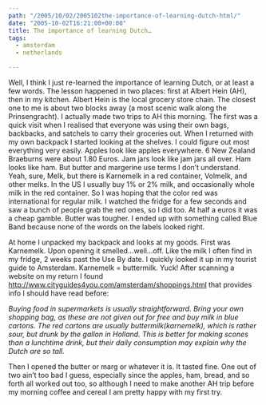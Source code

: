 ```yaml
---
path: "/2005/10/02/2005102the-importance-of-learning-dutch-html/" 
date: "2005-10-02T16:21:00+00:00" 
title: The importance of learning Dutch…
tags:
  - amsterdam
  - netherlands

---
```

Well, I think I just re-learned the importance of learning Dutch, or at least a few words. The lesson happened in two places: first at Albert Hein (AH), then in my kitchen. Albert Hein is the local grocery store chain. The closest one to me is about two blocks away (a most scenic walk along the Prinsengracht). I actually made two trips to AH this morning. The first was a quick visit when I realised that everyone was using their own bags, backbacks, and satchels to carry their groceries out. When I returned with my own backpack I started looking at the shelves. I could figure out most everything very easily. Apples look like apples everywhere. 6 New Zealand Braeburns were about 1.80 Euros. Jam jars look like jam jars all over. Ham looks like ham. But butter and margerine use terms I don’t understand. Yeah, sure, Melk, but there is Karnemelk in a red container, Volmelk, and other melks. In the US I usually buy 1% or 2% milk, and occasionally whole milk in the red container. So I was hoping that the color red was international for regular milk. I watched the fridge for a few seconds and saw a bunch of people grab the red ones, so I did too. At half a euros it was a cheap gamble. Butter was tougher. I ended up with something called Blue Band because none of the words on the labels looked right.

At home I unpacked my backpack and looks at my goods. First was Karnemelk. Upon opening it smelled…well…off. Like the milk I often find in my fridge, 2 weeks past the Use By date. I quickly looked it up in my tourist guide to Amsterdam. Karnemelk = buttermilk. Yuck! After scanning a website on my return I found <a href="http://www.cityguides4you.com/amsterdam/shoppings.html" class="broken_link">http://www.cityguides4you.com/amsterdam/shoppings.html</a> that provides info I should have read before:

<EM>Buying food in supermarkets is usually straightforward. Bring your own shopping bag, as these are not given out for free and buy milk in blue cartons. The red cartons are usually buttermilk(karnemelk), which is rather sour, but drunk by the gallon in Holland. This is better for making scones than a lunchtime drink, but their daily consumption may explain why the Dutch are so tall.</EM>

Then I opened the butter or marg or whatever it is. It tasted fine. One out of two ain’t too bad I guess, especially since the apples, ham, bread, and so forth all worked out too, so although I need to make another AH trip before my morning coffee and cereal I am pretty happy with my first try.
